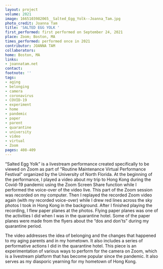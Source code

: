 ```yaml
---
layout: project
volume: 2021
image: 1665103982065__Salted_Egg_Yolk--Joanna_Tam.jpg
photo_credit: Joanna Tam
title: 'SALTED EGG YOLK '
first_performed: first performed on September 24, 2021
place: Zoom; Boston, MA
times_performed: performed once in 2021
contributor: JOANNA TAM
collaborators:
home: Boston, MA
links:
- joannatam.net
contact:
footnote: ''
tags:
- aging
- belonging
- camera
- coronavirus
- COVID-19
- experiment
- home
- pandemic
- paper
- parent
- quarantine
- university
- video
- virtual
- Zoom
pages: 408-409
---
```


“Salted Egg Yolk” is a livestream performance created specifically to be viewed on Zoom as part of "Routine Maintenance Virtual Performance Festival" organized by the University of North Florida. At the beginning of the performance, I played a video about my trip to Hong Kong during the Covid-19 pandemic using the Zoom Screen Share function while I performed the voice-over of the video live. This part of the Zoom session was recorded on my computer. Then I replayed the recorded Zoom video again (with my recorded voice-over) while I drew red lines across the sky photos I took in Hong Kong in the background. After I finished playing the recording, I flew paper planes at the photos. Flying paper planes was one of the activities I did when I was in the quarantine hotel. Some of the paper planes were made from the flyers about the “dos and don'ts” during my quarantine period.

The video addresses the idea of belonging and the changes that happened to my aging parents and in my hometown. It also includes a series of performative actions I did in the quarantine hotel. This piece is an experimentation of various ways to perform for the camera on Zoom, which is a livestream platform that has become popular since the pandemic. It also serves as my diasporic yearning for my hometown of Hong Kong.